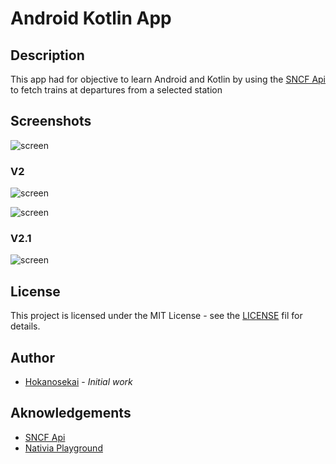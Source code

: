# Android Kotlin App

## Description

This app had for objective to learn Android and Kotlin by using the [SNCF Api](https://numerique.sncf.com/startup/api/) to fetch trains at departures from a selected station

## Screenshots

![screen](./images/1.jpg)

### V2

![screen](./images/v2_1.jpg)

![screen](./images/v2_2.jpg)

### V2.1

![screen](./images/v2.1_1.jpg)

## License

This project is licensed under the MIT License - see the [LICENSE](LICENSE) fil for details.

## Author

- [Hokanosekai](https://github.com/Hokanosekai) - _Initial work_

## Aknowledgements

- [SNCF Api](https://numerique.sncf.com/startup/api/)
- [Nativia Playground](https://playground.nativia.io)
